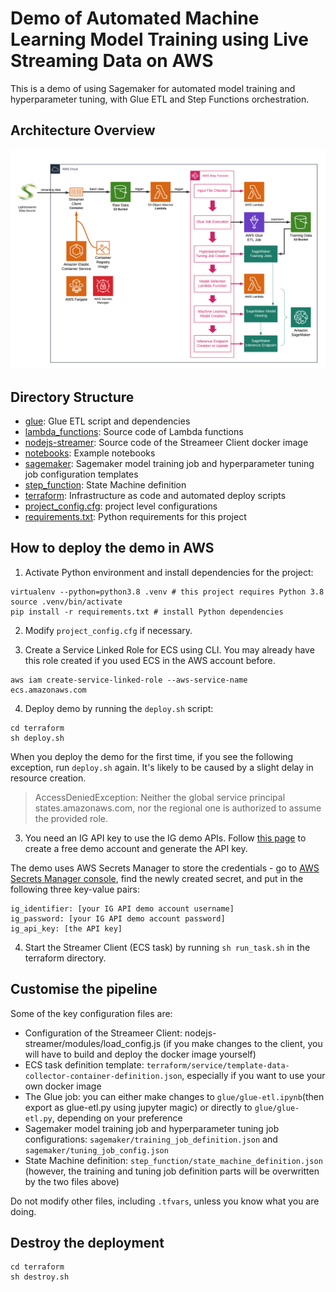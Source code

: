 # Demo of Automated Machine Learning Model Training using Live Streaming Data on AWS 

This is a demo of using Sagemaker for automated model training and hyperparameter tuning,  with Glue ETL and Step Functions orchestration. 

## Architecture Overview

![ML Demo - HLD](ML_Demo_HLD.png)

## Directory Structure

- [glue](https://github.com/yoyu777/ml-demo/tree/master/glue): Glue ETL script and dependencies
- [lambda_functions](https://github.com/yoyu777/ml-demo/tree/master/lambda_functions): Source code of Lambda functions
- [nodejs-streamer](https://github.com/yoyu777/ml-demo/tree/master/nodejs-streamer): Source code of the Streameer Client docker image
- [notebooks](https://github.com/yoyu777/ml-demo/tree/master/notebooks): Example notebooks 
- [sagemaker](https://github.com/yoyu777/ml-demo/tree/master/sagemaker): Sagemaker model training job and hyperparameter tuning job configuration templates
- [step_function](https://github.com/yoyu777/ml-demo/tree/master/step_function): State Machine definition
- [terraform](https://github.com/yoyu777/ml-demo/tree/master/terraform): Infrastructure as code and automated deploy scripts
- [project_config.cfg](https://github.com/yoyu777/ml-demo/blob/master/project_config.cfg): project level configurations 
- [requirements.txt](https://github.com/yoyu777/ml-demo/blob/master/requirements.txt): Python requirements for this project 

## How to deploy the demo in AWS

1) Activate Python environment and install dependencies for the project:

```shell
virtualenv --python=python3.8 .venv	# this project requires Python 3.8 
source .venv/bin/activate
pip install -r requirements.txt # install Python dependencies
```

2) Modify `project_config.cfg` if necessary. 

3) Create a Service Linked Role for ECS using CLI. You may already have this role created if you used ECS in the AWS account before. 

```
aws iam create-service-linked-role --aws-service-name ecs.amazonaws.com
```

4) Deploy demo by running the `deploy.sh` script:

```shell
cd terraform
sh deploy.sh
```

When you deploy the demo for the first time, if you see the following exception, run `deploy.sh` again. It's likely to be caused by a slight delay in resource creation. 


> AccessDeniedException: Neither the global service principal states.amazonaws.com, nor the regional one is authorized to assume the provided role.

3) You need an IG API key to use the IG demo APIs. Follow [this page](https://labs.ig.com/gettingstarted) to create a free demo account and generate the API key.

The demo uses AWS Secrets Manager to store the credentials - go to [AWS Secrets Manager console](https://console.aws.amazon.com/secretsmanager/), find the newly created secret, and put in the following three key-value pairs:

```
ig_identifier: [your IG API demo account username]
ig_password: [your IG API demo account password]
ig_api_key: [the API key]
```

4) Start the Streamer Client (ECS task) by running `sh run_task.sh` in the terraform directory.

## Customise the pipeline

Some of the key configuration files are: 

- Configuration of the Streameer Client: nodejs-streamer/modules/load_config.js (if you make changes to the client, you will have to build and deploy the docker image yourself)
- ECS task definition template: `terraform/service/template-data-collector-container-definition.json`, especially if you want to use your own docker image
- The Glue job: you can either make changes to `glue/glue-etl.ipynb`(then export as glue-etl.py using jupyter magic) or directly to `glue/glue-etl.py`, depending on your preference
- Sagemaker model training job and hyperparameter tuning job configurations: `sagemaker/training_job_definition.json` and `sagemaker/tuning_job_config.json`
- State Machine definition: `step_function/state_machine_definition.json` (however, the training and tuning job definition parts will be overwritten by the two files above)

Do not modify other files, including `.tfvars`, unless you know what you are doing. 

## Destroy the deployment

```shell
cd terraform
sh destroy.sh
```

